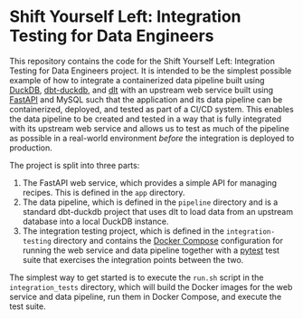 # Shift Yourself Left: Integration Testing for Data Engineers

This repository contains the code for the Shift Yourself Left: Integration Testing for Data Engineers project.
It is intended to be the simplest possible example of how to integrate a containerized data pipeline built
using [DuckDB](https://duckdb.org/), [dbt-duckdb](https://github.com/duckdb/dbt-duckdb), and [dlt](https://dlthub.com/)
with an upstream web service built using [FastAPI](https://fastapi.tiangolo.com/) and MySQL such that the
application and its data pipeline can be containerized, deployed, and tested as part of a CI/CD system. This
enables the data pipeline to be created and tested in a way that is fully integrated with its upstream
web service and allows us to test as much of the pipeline as possible in a real-world environment *before* the
integration is deployed to production.

The project is split into three parts:

1. The FastAPI web service, which provides a simple API for managing recipes. This is defined in the `app` directory.
1. The data pipeline, which is defined in the `pipeline` directory and is a standard dbt-duckdb project that uses
dlt to load data from an upstream database into a local DuckDB instance.
1. The integration testing project, which is defined in the `integration-testing` directory and contains the
[Docker Compose](https://docs.docker.com/compose/) configuration for running the web service and data pipeline together
with a [pytest](https://docs.pytest.org/) test suite that exercises the integration points between the two.

The simplest way to get started is to execute the `run.sh` script in the `integration_tests` directory, which will
build the Docker images for the web service and data pipeline, run them in Docker Compose, and execute the test
suite.